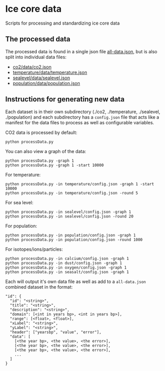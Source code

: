 # Ice core data

Scripts for processing and standardizing ice core data

## The processed data

The processed data is found in a single json file [all-data.json](all-data.json), but is also split into individual data files:

- [co2/data/co2.json](co2/data/co2.json)
- [temperature/data/temperature.json](temperature/data/temperature.json)
- [sealevel/data/sealevel.json](sealevel/data/sealevel.json)
- [population/data/population.json](population/data/population.json)

## Instructions for generating new data

Each dataset is in their own subdirectory (./co2, ./temperature, ./sealevel, ./population) and each subdirectory has a `config.json` file that acts like a manifest for the data files to process as well as configurable variables.

CO2 data is processed by default:

```
python processData.py
```

You can also view a graph of the data:

```
python processData.py -graph 1
python processData.py -graph 1 -start 10000
```

For temperature:

```
python processData.py -in temperature/config.json -graph 1 -start 10000
python processData.py -in temperature/config.json -round 5
```

For sea level:

```
python processData.py -in sealevel/config.json -graph 1
python processData.py -in sealevel/config.json -round 20
```

For population:

```
python processData.py -in population/config.json -graph 1
python processData.py -in population/config.json -round 1000
```

For isotopes/ions/particles:

```
python processData.py -in calcium/config.json -graph 1
python processData.py -in dust/config.json -graph 1
python processData.py -in oxygen/config.json -graph 1
python processData.py -in seasalt/config.json -graph 1
```

Each will output it's own data file as well as add to a `all-data.json` combined dataset in the format:

```
"id": {
  "id": "<string>",
  "title": "<string>",
  "description": "<string>",
  "domain": [<int in years bp>, <int in years bp>],
  "range": [<float>, <float>],
  "xLabel": "<string>",
  "yLabel": "<string>",
  "header": ["yearsbp", "value", "error"],
  "data": [
    [<the year bp>, <the value>, <the error>],
    [<the year bp>, <the value>, <the error>],
    [<the year bp>, <the value>, <the error>],
    ...
  ]
}
```
